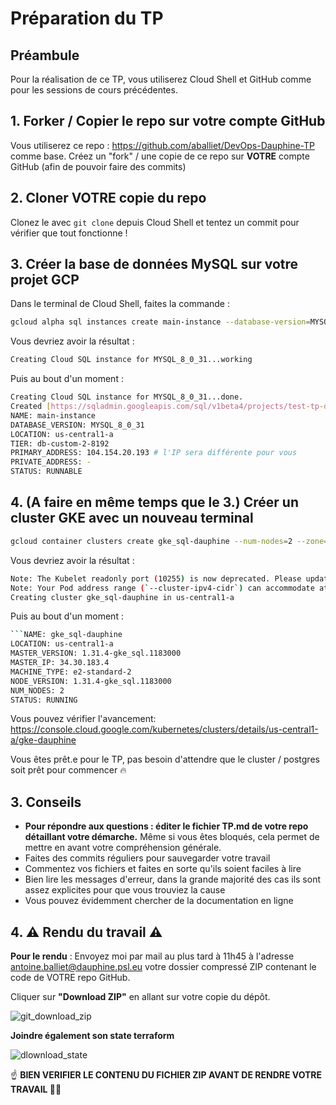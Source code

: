 # Préparation du TP

## Préambule

Pour la réalisation de ce TP, vous utiliserez Cloud Shell et GitHub comme pour les sessions de cours précédentes.

## 1. Forker / Copier le repo sur votre compte GitHub

Vous utiliserez ce repo : https://github.com/aballiet/DevOps-Dauphine-TP comme base. Créez un "fork" / une copie de ce repo sur **VOTRE** compte GitHub (afin de pouvoir faire des commits)

## 2. Cloner VOTRE copie du repo

Clonez le avec `git clone` depuis Cloud Shell et tentez un commit pour vérifier que tout fonctionne !

## 3. Créer la base de données MySQL sur votre projet GCP

Dans le terminal de Cloud Shell, faites la commande :

```bash
gcloud alpha sql instances create main-instance --database-version=MYSQL_8_0_31 --cpu=2 --memory=8GiB --zone=us-central1-a --root-password=password123
```

Vous devriez avoir la résultat :
```bash
Creating Cloud SQL instance for MYSQL_8_0_31...working
```

Puis au bout d'un moment :

```bash
Creating Cloud SQL instance for MYSQL_8_0_31...done.
Created [https://sqladmin.googleapis.com/sql/v1beta4/projects/test-tp-dauphine/instances/main-instance].
NAME: main-instance
DATABASE_VERSION: MYSQL_8_0_31
LOCATION: us-central1-a
TIER: db-custom-2-8192
PRIMARY_ADDRESS: 104.154.20.193 # l'IP sera différente pour vous
PRIVATE_ADDRESS: -
STATUS: RUNNABLE
```

## 4. (A faire en même temps que le 3.) Créer un cluster GKE avec un nouveau terminal

```bash
gcloud container clusters create gke_sql-dauphine --num-nodes=2 --zone=us-central1-a --machine-type=e2-standard-2
```

Vous devriez avoir la résultat :
```bash
Note: The Kubelet readonly port (10255) is now deprecated. Please update your workloads to use the recommended alternatives. See https://cloud.google.com/kubernetes-engine/docs/how-to/disable-kubelet-readonly-port for ways to check usage and for migration instructions.
Note: Your Pod address range (`--cluster-ipv4-cidr`) can accommodate at most 1008 node(s).
Creating cluster gke_sql-dauphine in us-central1-a
```

Puis au bout d'un moment :

```bash
```NAME: gke_sql-dauphine
LOCATION: us-central1-a
MASTER_VERSION: 1.31.4-gke_sql.1183000
MASTER_IP: 34.30.183.4
MACHINE_TYPE: e2-standard-2
NODE_VERSION: 1.31.4-gke_sql.1183000
NUM_NODES: 2
STATUS: RUNNING
```

Vous pouvez vérifier l'avancement: https://console.cloud.google.com/kubernetes/clusters/details/us-central1-a/gke-dauphine

Vous êtes prêt.e pour le TP, pas besoin d'attendre que le cluster / postgres soit prêt pour commencer 🔥

## 3. Conseils
- **Pour répondre aux questions : éditer le fichier TP.md de votre repo détaillant votre démarche.** Même si vous êtes bloqués, cela permet de mettre en avant votre compréhension générale.
- Faites des commits réguliers pour sauvegarder votre travail
- Commentez vos fichiers et faites en sorte qu'ils soient faciles à lire
- Bien lire les messages d'erreur, dans la grande majorité des cas ils sont assez explicites pour que vous trouviez la cause
- Vous pouvez évidemment chercher de la documentation en ligne

## 4. ⚠️ Rendu du travail ⚠️
**Pour le rendu** : Envoyez moi par mail au plus tard à 11h45 à l'adresse antoine.balliet@dauphine.psl.eu votre dossier compressé ZIP contenant le code de VOTRE repo GitHub.

Cliquer sur **"Download ZIP"** en allant sur votre copie du dépôt.

![git_download_zip](images/git_download_zip.png)

**Joindre également son state terraform**

![dlownload_state](images/download_state.png)

☝️ **BIEN VERIFIER LE CONTENU DU FICHIER ZIP AVANT DE RENDRE VOTRE TRAVAIL 🧘‍♂️**
